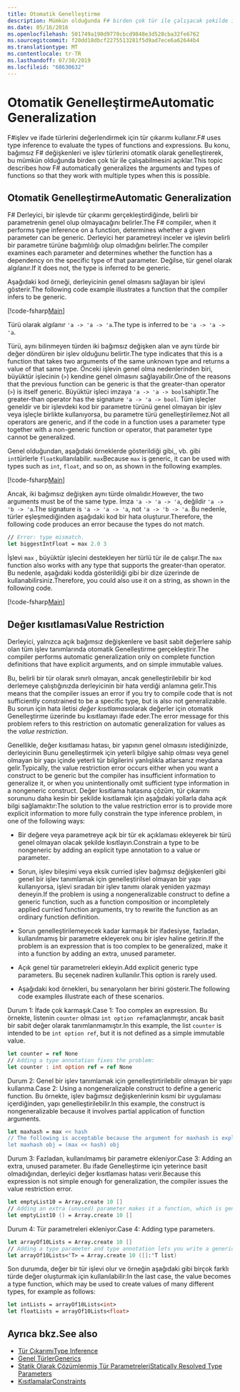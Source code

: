 ```yaml
---
title: Otomatik Genelleştirme
description: Mümkün olduğunda F# birden çok tür ile çalışacak şekilde işlevlerin bağımsız değişkenlerini ve türlerini otomatik olarak genelleştirir.
ms.date: 05/16/2016
ms.openlocfilehash: 501749a190d9770cbcd9848e3d528cba32fe6762
ms.sourcegitcommit: f20dd18dbcf2275513281f5d9ad7ece6a62644b4
ms.translationtype: MT
ms.contentlocale: tr-TR
ms.lasthandoff: 07/30/2019
ms.locfileid: "68630632"
---
```

# <a name="automatic-generalization"></a><span data-ttu-id="9c096-103">Otomatik Genelleştirme</span><span class="sxs-lookup"><span data-stu-id="9c096-103">Automatic Generalization</span></span>

<span data-ttu-id="9c096-104">F#işlev ve ifade türlerini değerlendirmek için tür çıkarımı kullanır.</span><span class="sxs-lookup"><span data-stu-id="9c096-104">F# uses type inference to evaluate the types of functions and expressions.</span></span> <span data-ttu-id="9c096-105">Bu konu, bağımsız F# değişkenleri ve işlev türlerini otomatik olarak genelleştirerek, bu mümkün olduğunda birden çok tür ile çalışabilmesini açıklar.</span><span class="sxs-lookup"><span data-stu-id="9c096-105">This topic describes how F# automatically generalizes the arguments and types of functions so that they work with multiple types when this is possible.</span></span>

## <a name="automatic-generalization"></a><span data-ttu-id="9c096-106">Otomatik Genelleştirme</span><span class="sxs-lookup"><span data-stu-id="9c096-106">Automatic Generalization</span></span>

<span data-ttu-id="9c096-107">F# Derleyici, bir işlevde tür çıkarımı gerçekleştirdiğinde, belirli bir parametrenin genel olup olmayacağını belirler.</span><span class="sxs-lookup"><span data-stu-id="9c096-107">The F# compiler, when it performs type inference on a function, determines whether a given parameter can be generic.</span></span> <span data-ttu-id="9c096-108">Derleyici her parametreyi inceler ve işlevin belirli bir parametre türüne bağımlılığı olup olmadığını belirler.</span><span class="sxs-lookup"><span data-stu-id="9c096-108">The compiler examines each parameter and determines whether the function has a dependency on the specific type of that parameter.</span></span> <span data-ttu-id="9c096-109">Değilse, tür genel olarak algılanır.</span><span class="sxs-lookup"><span data-stu-id="9c096-109">If it does not, the type is inferred to be generic.</span></span>

<span data-ttu-id="9c096-110">Aşağıdaki kod örneği, derleyicinin genel olmasını sağlayan bir işlevi gösterir.</span><span class="sxs-lookup"><span data-stu-id="9c096-110">The following code example illustrates a function that the compiler infers to be generic.</span></span>

[!code-fsharp[Main](~/samples/snippets/fsharp/lang-ref-3/snippet101.fs)]

<span data-ttu-id="9c096-111">Türü olarak algılanır `'a -> 'a -> 'a`.</span><span class="sxs-lookup"><span data-stu-id="9c096-111">The type is inferred to be `'a -> 'a -> 'a`.</span></span>

<span data-ttu-id="9c096-112">Türü, aynı bilinmeyen türden iki bağımsız değişken alan ve aynı türde bir değer döndüren bir işlev olduğunu belirtir.</span><span class="sxs-lookup"><span data-stu-id="9c096-112">The type indicates that this is a function that takes two arguments of the same unknown type and returns a value of that same type.</span></span> <span data-ttu-id="9c096-113">Önceki işlevin genel olma nedenlerinden biri, büyüktür işlecinin (`>`) kendine genel olmasını sağlayabilir.</span><span class="sxs-lookup"><span data-stu-id="9c096-113">One of the reasons that the previous function can be generic is that the greater-than operator (`>`) is itself generic.</span></span> <span data-ttu-id="9c096-114">Büyüktür işleci imzaya `'a -> 'a -> bool`sahiptir.</span><span class="sxs-lookup"><span data-stu-id="9c096-114">The greater-than operator has the signature `'a -> 'a -> bool`.</span></span> <span data-ttu-id="9c096-115">Tüm işleçler geneldir ve bir işlevdeki kod bir parametre türünü genel olmayan bir işlev veya işleçle birlikte kullanıyorsa, bu parametre türü genelleştirilemez.</span><span class="sxs-lookup"><span data-stu-id="9c096-115">Not all operators are generic, and if the code in a function uses a parameter type together with a non-generic function or operator, that parameter type cannot be generalized.</span></span>

<span data-ttu-id="9c096-116">Genel olduğundan, aşağıdaki örneklerde gösterildiği gibi,, vb. gibi `int`türlerle `float`kullanılabilir. `max`</span><span class="sxs-lookup"><span data-stu-id="9c096-116">Because `max` is generic, it can be used with types such as `int`, `float`, and so on, as shown in the following examples.</span></span>

[!code-fsharp[Main](~/samples/snippets/fsharp/lang-ref-3/snippet102.fs)]

<span data-ttu-id="9c096-117">Ancak, iki bağımsız değişken aynı türde olmalıdır.</span><span class="sxs-lookup"><span data-stu-id="9c096-117">However, the two arguments must be of the same type.</span></span> <span data-ttu-id="9c096-118">İmza `'a -> 'a -> 'a`, değildir `'a -> 'b -> 'a`.</span><span class="sxs-lookup"><span data-stu-id="9c096-118">The signature is `'a -> 'a -> 'a`, not `'a -> 'b -> 'a`.</span></span> <span data-ttu-id="9c096-119">Bu nedenle, türler eşleşmediğinden aşağıdaki kod bir hata oluşturur.</span><span class="sxs-lookup"><span data-stu-id="9c096-119">Therefore, the following code produces an error because the types do not match.</span></span>

```fsharp
// Error: type mismatch.
let biggestIntFloat = max 2.0 3
```

<span data-ttu-id="9c096-120">İşlevi `max` , büyüktür işlecini destekleyen her türlü tür ile de çalışır.</span><span class="sxs-lookup"><span data-stu-id="9c096-120">The `max` function also works with any type that supports the greater-than operator.</span></span> <span data-ttu-id="9c096-121">Bu nedenle, aşağıdaki kodda gösterildiği gibi bir dize üzerinde de kullanabilirsiniz.</span><span class="sxs-lookup"><span data-stu-id="9c096-121">Therefore, you could also use it on a string, as shown in the following code.</span></span>

[!code-fsharp[Main](~/samples/snippets/fsharp/lang-ref-3/snippet104.fs)]

## <a name="value-restriction"></a><span data-ttu-id="9c096-122">Değer kısıtlaması</span><span class="sxs-lookup"><span data-stu-id="9c096-122">Value Restriction</span></span>

<span data-ttu-id="9c096-123">Derleyici, yalnızca açık bağımsız değişkenlere ve basit sabit değerlere sahip olan tüm işlev tanımlarında otomatik Genelleştirme gerçekleştirir.</span><span class="sxs-lookup"><span data-stu-id="9c096-123">The compiler performs automatic generalization only on complete function definitions that have explicit arguments, and on simple immutable values.</span></span>

<span data-ttu-id="9c096-124">Bu, belirli bir tür olarak sınırlı olmayan, ancak genelleştirilebilir bir kod derlemeye çalıştığınızda derleyicinin bir hata verdiği anlamına gelir.</span><span class="sxs-lookup"><span data-stu-id="9c096-124">This means that the compiler issues an error if you try to compile code that is not sufficiently constrained to be a specific type, but is also not generalizable.</span></span> <span data-ttu-id="9c096-125">Bu sorun için hata iletisi *değer kısıtlaması*olarak değerler için otomatik Genelleştirme üzerinde bu kısıtlamayı ifade eder.</span><span class="sxs-lookup"><span data-stu-id="9c096-125">The error message for this problem refers to this restriction on automatic generalization for values as the *value restriction*.</span></span>

<span data-ttu-id="9c096-126">Genellikle, değer kısıtlaması hatası, bir yapının genel olmasını istediğinizde, derleyicinin Bunu genelleştirmek için yeterli bilgiye sahip olması veya genel olmayan bir yapı içinde yeterli tür bilgilerini yanlışlıkla atlarsanız meydana gelir.</span><span class="sxs-lookup"><span data-stu-id="9c096-126">Typically, the value restriction error occurs either when you want a construct to be generic but the compiler has insufficient information to generalize it, or when you unintentionally omit sufficient type information in a nongeneric construct.</span></span> <span data-ttu-id="9c096-127">Değer kısıtlama hatasına çözüm, tür çıkarımı sorununu daha kesin bir şekilde kısıtlamak için aşağıdaki yollarla daha açık bilgi sağlamaktır:</span><span class="sxs-lookup"><span data-stu-id="9c096-127">The solution to the value restriction error is to provide more explicit information to more fully constrain the type inference problem, in one of the following ways:</span></span>

- <span data-ttu-id="9c096-128">Bir değere veya parametreye açık bir tür ek açıklaması ekleyerek bir türü genel olmayan olacak şekilde kısıtlayın.</span><span class="sxs-lookup"><span data-stu-id="9c096-128">Constrain a type to be nongeneric by adding an explicit type annotation to a value or parameter.</span></span>

- <span data-ttu-id="9c096-129">Sorun, işlev bileşimi veya eksik curried işlev bağımsız değişkenleri gibi genel bir işlev tanımlamak için genelleştirilsel olmayan bir yapı kullanıyorsa, işlevi sıradan bir işlev tanımı olarak yeniden yazmayı deneyin.</span><span class="sxs-lookup"><span data-stu-id="9c096-129">If the problem is using a nongeneralizable construct to define a generic function, such as a function composition or incompletely applied curried function arguments, try to rewrite the function as an ordinary function definition.</span></span>

- <span data-ttu-id="9c096-130">Sorun genelleştirilemeyecek kadar karmaşık bir ifadesiyse, fazladan, kullanılmamış bir parametre ekleyerek onu bir işlev haline getirin.</span><span class="sxs-lookup"><span data-stu-id="9c096-130">If the problem is an expression that is too complex to be generalized, make it into a function by adding an extra, unused parameter.</span></span>

- <span data-ttu-id="9c096-131">Açık genel tür parametreleri ekleyin.</span><span class="sxs-lookup"><span data-stu-id="9c096-131">Add explicit generic type parameters.</span></span> <span data-ttu-id="9c096-132">Bu seçenek nadiren kullanılır.</span><span class="sxs-lookup"><span data-stu-id="9c096-132">This option is rarely used.</span></span>

- <span data-ttu-id="9c096-133">Aşağıdaki kod örnekleri, bu senaryoların her birini gösterir.</span><span class="sxs-lookup"><span data-stu-id="9c096-133">The following code examples illustrate each of these scenarios.</span></span>

<span data-ttu-id="9c096-134">Durum 1: İfade çok karmaşık.</span><span class="sxs-lookup"><span data-stu-id="9c096-134">Case 1: Too complex an expression.</span></span> <span data-ttu-id="9c096-135">Bu örnekte, listenin `counter` olması `int option ref`amaçlanmıştır, ancak basit bir sabit değer olarak tanımlanmamıştır.</span><span class="sxs-lookup"><span data-stu-id="9c096-135">In this example, the list `counter` is intended to be `int option ref`, but it is not defined as a simple immutable value.</span></span>

```fsharp
let counter = ref None
// Adding a type annotation fixes the problem:
let counter : int option ref = ref None
```

<span data-ttu-id="9c096-136">Durum 2: Genel bir işlev tanımlamak için genelleştirtirilebilir olmayan bir yapı kullanma.</span><span class="sxs-lookup"><span data-stu-id="9c096-136">Case 2: Using a nongeneralizable construct to define a generic function.</span></span> <span data-ttu-id="9c096-137">Bu örnekte, işlev bağımsız değişkenlerinin kısmi bir uygulaması içerdiğinden, yapı genelleştirilebilir.</span><span class="sxs-lookup"><span data-stu-id="9c096-137">In this example, the construct is nongeneralizable because it involves partial application of function arguments.</span></span>

```fsharp
let maxhash = max << hash
// The following is acceptable because the argument for maxhash is explicit:
let maxhash obj = (max << hash) obj
```

<span data-ttu-id="9c096-138">Durum 3: Fazladan, kullanılmamış bir parametre ekleniyor.</span><span class="sxs-lookup"><span data-stu-id="9c096-138">Case 3: Adding an extra, unused parameter.</span></span> <span data-ttu-id="9c096-139">Bu ifade Genelleştirme için yeterince basit olmadığından, derleyici değer kısıtlaması hatası verir.</span><span class="sxs-lookup"><span data-stu-id="9c096-139">Because this expression is not simple enough for generalization, the compiler issues the value restriction error.</span></span>

```fsharp
let emptyList10 = Array.create 10 []
// Adding an extra (unused) parameter makes it a function, which is generalizable.
let emptyList10 () = Array.create 10 []
```

<span data-ttu-id="9c096-140">Durum 4: Tür parametreleri ekleniyor.</span><span class="sxs-lookup"><span data-stu-id="9c096-140">Case 4: Adding type parameters.</span></span>

```fsharp
let arrayOf10Lists = Array.create 10 []
// Adding a type parameter and type annotation lets you write a generic value.
let arrayOf10Lists<'T> = Array.create 10 ([]:'T list)
```

<span data-ttu-id="9c096-141">Son durumda, değer bir tür işlevi olur ve örneğin aşağıdaki gibi birçok farklı türde değer oluşturmak için kullanılabilir:</span><span class="sxs-lookup"><span data-stu-id="9c096-141">In the last case, the value becomes a type function, which may be used to create values of many different types, for example as follows:</span></span>

```fsharp
let intLists = arrayOf10Lists<int>
let floatLists = arrayOf10Lists<float>
```

## <a name="see-also"></a><span data-ttu-id="9c096-142">Ayrıca bkz.</span><span class="sxs-lookup"><span data-stu-id="9c096-142">See also</span></span>

- [<span data-ttu-id="9c096-143">Tür Çıkarımı</span><span class="sxs-lookup"><span data-stu-id="9c096-143">Type Inference</span></span>](../type-inference.md)
- [<span data-ttu-id="9c096-144">Genel Türler</span><span class="sxs-lookup"><span data-stu-id="9c096-144">Generics</span></span>](index.md)
- [<span data-ttu-id="9c096-145">Statik Olarak Çözümlenmiş Tür Parametreleri</span><span class="sxs-lookup"><span data-stu-id="9c096-145">Statically Resolved Type Parameters</span></span>](statically-resolved-type-parameters.md)
- [<span data-ttu-id="9c096-146">Kısıtlamalar</span><span class="sxs-lookup"><span data-stu-id="9c096-146">Constraints</span></span>](constraints.md)
